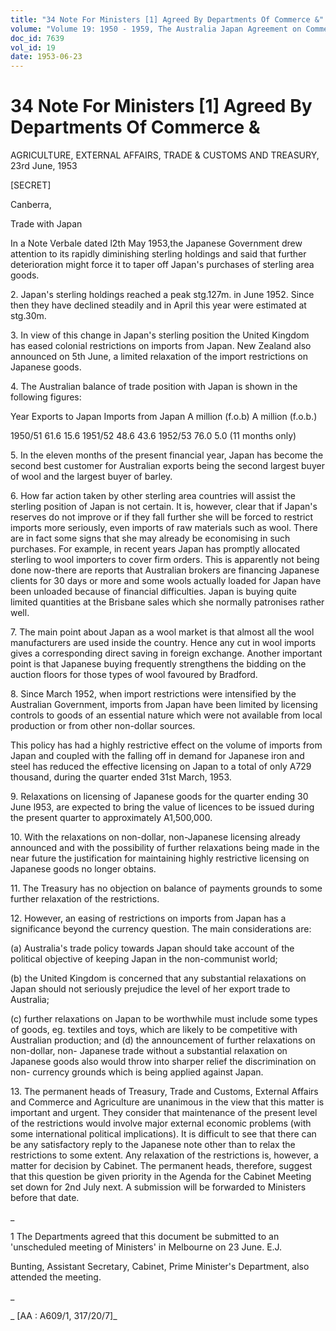 ```yaml
---
title: "34 Note For Ministers [1] Agreed By Departments Of Commerce &"
volume: "Volume 19: 1950 - 1959, The Australia Japan Agreement on Commerce"
doc_id: 7639
vol_id: 19
date: 1953-06-23
---
```


# 34 Note For Ministers [1] Agreed By Departments Of Commerce &

AGRICULTURE, EXTERNAL AFFAIRS, TRADE &amp; CUSTOMS AND TREASURY, 23rd June, 1953

[SECRET]

Canberra, 

Trade with Japan

In a Note Verbale dated l2th May 1953,the Japanese Government drew attention to its rapidly diminishing sterling holdings and said that further deterioration might force it to taper off Japan's purchases of sterling area goods.

2\. Japan's sterling holdings reached a peak stg.127m. in June 1952. Since then they have declined steadily and in April this year were estimated at stg.30m.

3\. In view of this change in Japan's sterling position the United Kingdom has eased colonial restrictions on imports from Japan. New Zealand also announced on 5th June, a limited relaxation of the import restrictions on Japanese goods.

4\. The Australian balance of trade position with Japan is shown in the following figures:

Year Exports to Japan Imports from Japan A million (f.o.b) A million (f.o.b.)

1950/51 61.6 15.6 1951/52 48.6 43.6 1952/53 76.0 5.0 (11 months only)

5\. In the eleven months of the present financial year, Japan has become the second best customer for Australian exports being the second largest buyer of wool and the largest buyer of barley.

6\. How far action taken by other sterling area countries will assist the sterling position of Japan is not certain. It is, however, clear that if Japan's reserves do not improve or if they fall further she will be forced to restrict imports more seriously, even imports of raw materials such as wool. There are in fact some signs that she may already be economising in such purchases. For example, in recent years Japan has promptly allocated sterling to wool importers to cover firm orders. This is apparently not being done now-there are reports that Australian brokers are financing Japanese clients for 30 days or more and some wools actually loaded for Japan have been unloaded because of financial difficulties. Japan is buying quite limited quantities at the Brisbane sales which she normally patronises rather well.

7\. The main point about Japan as a wool market is that almost all the wool manufacturers are used inside the country. Hence any cut in wool imports gives a corresponding direct saving in foreign exchange. Another important point is that Japanese buying frequently strengthens the bidding on the auction floors for those types of wool favoured by Bradford.

8\. Since March 1952, when import restrictions were intensified by the Australian Government, imports from Japan have been limited by licensing controls to goods of an essential nature which were not available from local production or from other non-dollar sources.

This policy has had a highly restrictive effect on the volume of imports from Japan and coupled with the falling off in demand for Japanese iron and steel has reduced the effective licensing on Japan to a total of only A729 thousand, during the quarter ended 31st March, 1953.

9\. Relaxations on licensing of Japanese goods for the quarter ending 30 June l953, are expected to bring the value of licences to be issued during the present quarter to approximately A1,500,000.

10\. With the relaxations on non-dollar, non-Japanese licensing already announced and with the possibility of further relaxations being made in the near future the justification for maintaining highly restrictive licensing on Japanese goods no longer obtains.

11\. The Treasury has no objection on balance of payments grounds to some further relaxation of the restrictions.

12\. However, an easing of restrictions on imports from Japan has a significance beyond the currency question. The main considerations are:

(a) Australia's trade policy towards Japan should take account of the political objective of keeping Japan in the non-communist world;

(b) the United Kingdom is concerned that any substantial relaxations on Japan should not seriously prejudice the level of her export trade to Australia;

(c) further relaxations on Japan to be worthwhile must include some types of goods, eg. textiles and toys, which are likely to be competitive with Australian production; and (d) the announcement of further relaxations on non-dollar, non- Japanese trade without a substantial relaxation on Japanese goods also would throw into sharper relief the discrimination on non- currency grounds which is being applied against Japan.

13\. The permanent heads of Treasury, Trade and Customs, External Affairs and Commerce and Agriculture are unanimous in the view that this matter is important and urgent. They consider that maintenance of the present level of the restrictions would involve major external economic problems (with some international political implications). It is difficult to see that there can be any satisfactory reply to the Japanese note other than to relax the restrictions to some extent. Any relaxation of the restrictions is, however, a matter for decision by Cabinet. The permanent heads, therefore, suggest that this question be given priority in the Agenda for the Cabinet Meeting set down for 2nd July next. A submission will be forwarded to Ministers before that date.

_

1 The Departments agreed that this document be submitted to an 'unscheduled meeting of Ministers' in Melbourne on 23 June. E.J.

Bunting, Assistant Secretary, Cabinet, Prime Minister's Department, also attended the meeting.

_

_ [AA : A609/1, 317/20/7]_
